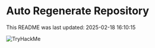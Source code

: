 # Auto Regenerate Repository

This README was last updated: 2025-02-18 16:10:15

 ![TryHackMe](https://tryhackme.com/badge/533634)